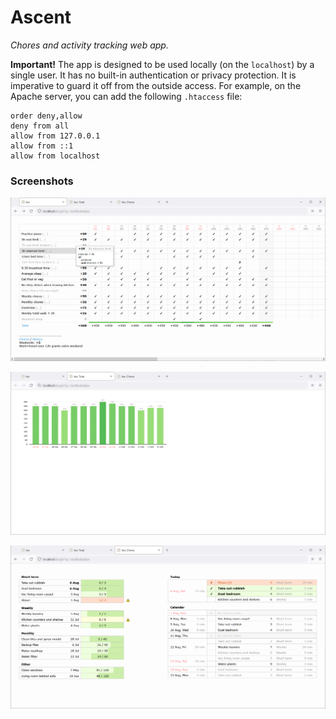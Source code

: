 # Ascent

_Chores and activity tracking web app._

**Important!** The app is designed to be used locally (on the `localhost`) by a single user. It has no built-in authentication or privacy protection. It is imperative to guard it off from the outside access. For example, on the Apache server, you can add the following `.htaccess` file:

```
order deny,allow
deny from all
allow from 127.0.0.1
allow from ::1
allow from localhost
```

### Screenshots

![Asc Screenshot](screenshots/asc.png?raw=true)

![Asc:Total Screenshot](screenshots/total.png?raw=true)

![Asc:Chores Screenshot](screenshots/chores.png?raw=true)

